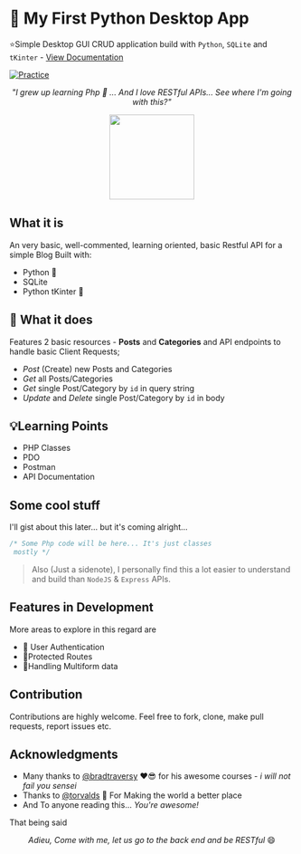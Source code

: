 # 🐍 My First Python Desktop App

⭐️Simple Desktop GUI CRUD application build with `Python`, `SQLite` and `tKinter` - [View Documentation](https://bankole2000.github.io/eventfinder)

[![Practice](https://img.shields.io/badge/Practice-Python-green.svg)]()

_<p align="center">"I grew up learning Php 🐘 ... And I love RESTful APIs... See where I'm going with this?"</p>_

<div align="center" style="text-align:center; margin:auto;">
<img align="center" src="https://i.imgur.com/UbEq4M4.png" width="150"/>
</div>

## What it is

An very basic, well-commented, learning oriented, basic Restful API for a simple Blog Built with:

- Python 🐍 
- SQLite
- Python tKinter 🎨 

## :electric_plug: What it does
Features 2 basic resources - **Posts** and **Categories** and API endpoints to handle basic Client Requests;
- _Post_ (Create) new Posts and Categories
- _Get_ all Posts/Categories
- _Get_ single Post/Category by `id` in query string
- _Update_ and _Delete_ single Post/Category by `id` in body

## 💡Learning Points

- PHP Classes
- PDO
- Postman
- API Documentation

## Some cool stuff

I'll gist about this later... but it's coming alright...

```php
/* Some Php code will be here... It's just classes 
 mostly */
```

> Also (Just a sidenote), I personally find this a lot easier to understand and build than `NodeJS` & `Express` APIs.

## Features in Development
More areas to explore in this regard are
* 🙎 User Authentication
* 🔏Protected Routes
* 📃Handling Multiform data

## Contribution

Contributions are highly welcome. Feel free to fork, clone, make pull requests, report issues etc.

## Acknowledgments

- Many thanks to [@bradtraversy](https://github.com/bradtraversy) ❤️😎  for his awesome courses - _i will not fail you sensei_
- Thanks to [@torvalds](https://github.com/torvalds) 🙏 For Making the world a better place
- And To anyone reading this... _You're awesome!_

That being said
_<p align="center">Adieu, Come with me, let us go to the back end and be RESTful_  😄</p>
